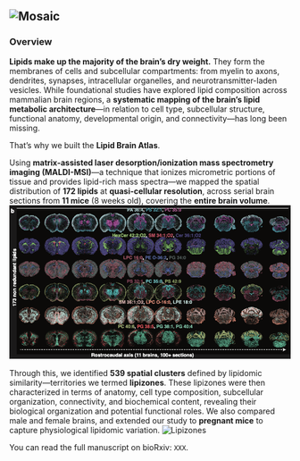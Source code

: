 ![Mosaic](assets/mosaic.png)
---
### Overview

**Lipids make up the majority of the brain’s dry weight.** They form the membranes of cells and subcellular compartments: from myelin to axons, dendrites, synapses, intracellular organelles, and neurotransmitter-laden vesicles. While foundational studies have explored lipid composition across mammalian brain regions, a **systematic mapping of the brain’s lipid metabolic architecture**—in relation to cell type, subcellular structure, functional anatomy, developmental origin, and connectivity—has long been missing.

That’s why we built the **Lipid Brain Atlas**.

Using **matrix-assisted laser desorption/ionization mass spectrometry imaging (MALDI-MSI)**—a technique that ionizes micrometric portions of tissue and provides lipid-rich mass spectra—we mapped the spatial distribution of **172 lipids** at **quasi-cellular resolution**, across serial brain sections from **11 mice** (8 weeks old), covering the **entire brain volume**.
![Lipids](assets/lipids.png)

Through this, we identified **539 spatial clusters** defined by lipidomic similarity—territories we termed **lipizones**. These lipizones were then characterized in terms of anatomy, cell type composition, subcellular organization, connectivity, and biochemical content, revealing their biological organization and potential functional roles. We also compared male and female brains, and extended our study to **pregnant mice** to capture physiological lipidomic variation.
![Lipizones](assets/lipizones.png)

You can read the full manuscript on bioRxiv: `XXX`.
